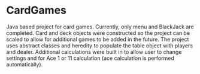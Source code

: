 # CardGames

Java based project for card games. Currently, only menu and BlackJack are completed. Card and deck objects were constructed so the project can be scaled to allow for additional games to be added in the future. The project uses abstract classes and heredity to populate the table object with players and dealer. Additional calculations were built in to allow user to change settings and for Ace 1 or 11 calculation (ace calculation is performed automatically).
